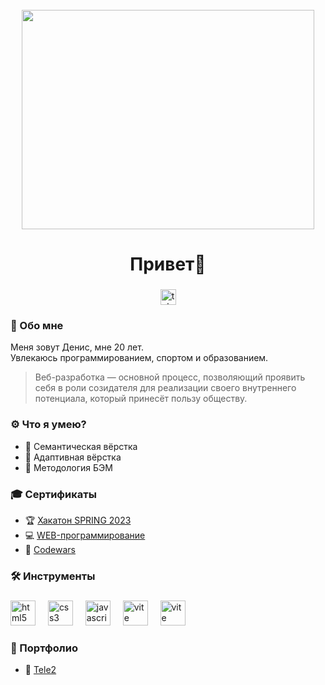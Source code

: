 <br clear="both">

<div align="center">
  <img width="468" height="351" src="https://i.pinimg.com/originals/69/e6/f6/69e6f674d4ab40834c31493d21d9560c.gif" />
</div>

###

<h1 align="center">Привет👋</h1>

###

<div align="center">
  <a href="https://t.me/denxhf" target="_blank">
    <img src="https://img.shields.io/static/v1?message=Telegram&logo=telegram&label=&color=2CA5E0&logoColor=white&labelColor=&style=for-the-badge" height="25" alt="telegram logo" />
  </a>
</div>

###

<h3 align="left">💬 Обо мне</h3>
<p align="left">Меня зовут Денис, мне 20 лет.<br>Увлекаюсь программированием, спортом и образованием.</p>
<blockquote>
	<p>
		Веб-разработка — основной процесс, позволяющий проявить себя в роли созидателя для реализации своего внутреннего потенциала, который принесёт пользу обществу.
	</p>
</blockquote>

###

<h3 align="left">⚙️ Что я умею?</h3>
<ul>
	<li>🔎 Cемантическая вёрстка</li>
	<li>📱 Адаптивная вёрстка</li>
	<li>📝 Методология БЭМ</li>
</ul>

###

<h3 align="left">🎓 Сертификаты</h3>
<ul>
	<li>🏆 <a href="https://www.notion.so/den4day/SPRING-2023-007c7c8560c94350aa8b92592bef3323" target="_blank">Хакатон SPRING 2023</a></li>
	<li>💻 <a href="https://www.notion.so/den4day/WEB-400f303170c3494aa0f6be886d005341" target="_blank">WEB-программирование<a></li>
	<li>👾 <a href="https://www.codewars.com/users/Den%20Day" target="_blank">Codewars</a></li>
</ul>

###

<h3 align="left">🛠️ Инструменты</h3>

###

<div align="left">
  <img src="https://cdn.jsdelivr.net/gh/devicons/devicon/icons/html5/html5-original.svg" height="40" alt="html5 logo" />
  <img width="12" />
  <img src="https://cdn.jsdelivr.net/gh/devicons/devicon/icons/css3/css3-original.svg" height="40" alt="css3 logo" />
  <img width="12" />
  <img src="https://cdn.jsdelivr.net/gh/devicons/devicon/icons/javascript/javascript-original.svg" height="40" alt="javascript logo" />
  <img width="12" />
  <img src="https://skillicons.dev/icons?i=vite" height="40" alt="vite logo" />
  <img width="12" />
  <img src="https://cdn.jsdelivr.net/gh/devicons/devicon/icons/figma/figma-original.svg" height="40" alt="vite logo" />
</div>

###

<h3 align="left">💼 Портфолио</h3>
<ul>
	<li>📲 <a href="https://den4day.github.io/tele2/" target="_blank">Tele2</a></li>
</ul>
